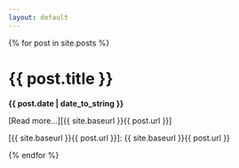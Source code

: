 ```yaml
---
layout: default
---
```




{% for post in site.posts %}
# [](#header-1){{ post.title }}
**{{ post.date | date_to_string }}**

[Read more...][{{ site.baseurl }}{{ post.url }}]

[{{ site.baseurl }}{{ post.url }}]: {{ site.baseurl }}{{ post.url }}

{% endfor %}
